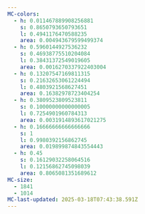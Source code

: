 ```yaml
---
MC-colors:
  - h: 0.011467889908256881
    s: 0.8650793650793651
    l: 0.4941176470588235
    area: 0.004943679599499374
  - h: 0.5960144927536232
    s: 0.46938775510204084
    l: 0.38431372549019605
    area: 0.0016270337922403004
  - h: 0.13207547169811315
    s: 0.21632653061224494
    l: 0.4803921568627451
    area: 0.16382978723404254
  - h: 0.3809523809523811
    s: 0.10000000000000005
    l: 0.7254901960784313
    area: 0.0031914893617021275
  - h: 0.16666666666666666
    s: 1
    l: 0.9980392156862745
    area: 0.019899874843554443
  - h: 0.45
    s: 0.16129032258064516
    l: 0.12156862745098039
    area: 0.8065081351689612
MC-size:
  - 1841
  - 1014
MC-last-updated: 2025-03-18T07:43:38.591Z
---
```

